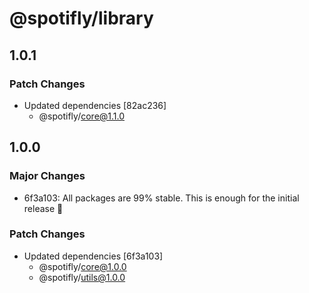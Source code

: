 # @spotifly/library

## 1.0.1

### Patch Changes

- Updated dependencies [82ac236]
  - @spotifly/core@1.1.0

## 1.0.0

### Major Changes

- 6f3a103: All packages are 99% stable. This is enough for the initial release 🎉

### Patch Changes

- Updated dependencies [6f3a103]
  - @spotifly/core@1.0.0
  - @spotifly/utils@1.0.0
